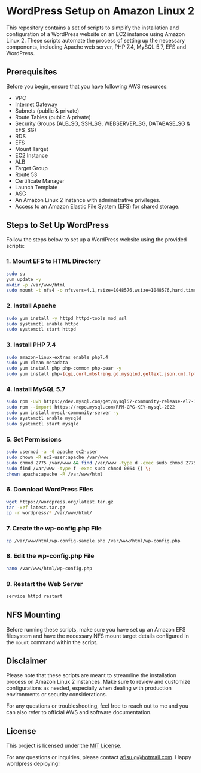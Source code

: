 # WordPress Setup on Amazon Linux 2

This repository contains a set of scripts to simplify the installation and configuration of a WordPress website on an EC2 instance using Amazon Linux 2. These scripts automate the process of setting up the necessary components, including Apache web server, PHP 7.4, MySQL 5.7, EFS and WordPress. 

## Prerequisites

Before you begin, ensure that you have following AWS resources:

- VPC
- Internet Gateway
- Subnets (public & private)
- Route Tables (public & private)
- Security Groups (ALB_SG, SSH_SG, WEBSERVER_SG, DATABASE_SG & EFS_SG)
- RDS
- EFS
- Mount Target
- EC2 Instance
- ALB
- Target Group
- Route 53
- Certificate Manager
- Launch Template
- ASG
- An Amazon Linux 2 instance with administrative privileges.
- Access to an Amazon Elastic File System (EFS) for shared storage.

## Steps to Set Up WordPress

Follow the steps below to set up a WordPress website using the provided scripts:

### 1. Mount EFS to HTML Directory

```bash
sudo su
yum update -y
mkdir -p /var/www/html
sudo mount -t nfs4 -o nfsvers=4.1,rsize=1048576,wsize=1048576,hard,timeo=600,retrans=2,noresvport fs-0ee96f135f9541107.efs.us-east-1.amazonaws.com:/ /var/www/html
```

### 2. Install Apache

```bash
sudo yum install -y httpd httpd-tools mod_ssl
sudo systemctl enable httpd
sudo systemctl start httpd
```

### 3. Install PHP 7.4

```bash
sudo amazon-linux-extras enable php7.4
sudo yum clean metadata
sudo yum install php php-common php-pear -y
sudo yum install php-{cgi,curl,mbstring,gd,mysqlnd,gettext,json,xml,fpm,intl,zip} -y
```

### 4. Install MySQL 5.7

```bash
sudo rpm -Uvh https://dev.mysql.com/get/mysql57-community-release-el7-11.noarch.rpm
sudo rpm --import https://repo.mysql.com/RPM-GPG-KEY-mysql-2022
sudo yum install mysql-community-server -y
sudo systemctl enable mysqld
sudo systemctl start mysqld
```

### 5. Set Permissions

```bash
sudo usermod -a -G apache ec2-user
sudo chown -R ec2-user:apache /var/www
sudo chmod 2775 /var/www && find /var/www -type d -exec sudo chmod 2775 {} \;
sudo find /var/www -type f -exec sudo chmod 0664 {} \;
chown apache:apache -R /var/www/html
```

### 6. Download WordPress Files

```bash
wget https://wordpress.org/latest.tar.gz
tar -xzf latest.tar.gz
cp -r wordpress/* /var/www/html/
```

### 7. Create the wp-config.php File

```bash
cp /var/www/html/wp-config-sample.php /var/www/html/wp-config.php
```

### 8. Edit the wp-config.php File

```bash
nano /var/www/html/wp-config.php
```

### 9. Restart the Web Server

```bash
service httpd restart
```

## NFS Mounting

Before running these scripts, make sure you have set up an Amazon EFS filesystem and have the necessary NFS mount target details configured in the `mount` command within the script.

## Disclaimer

Please note that these scripts are meant to streamline the installation process on Amazon Linux 2 instances. Make sure to review and customize configurations as needed, especially when dealing with production environments or security considerations.

For any questions or troubleshooting, feel free to reach out to me and you can also refer to official AWS and software documentation.

## License

This project is licensed under the [MIT License](LICENSE).

For any questions or inquiries, please contact afisu.g@hotmail.com. Happy wordpress deploying!
